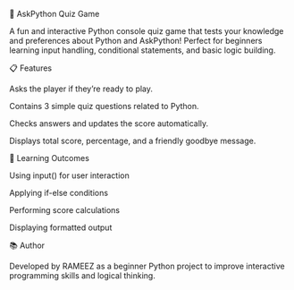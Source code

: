 🧠 AskPython Quiz Game

A fun and interactive Python console quiz game that tests your knowledge and preferences about Python and AskPython! Perfect for beginners learning input handling, conditional statements, and basic logic building.


📋 Features

Asks the player if they’re ready to play.

Contains 3 simple quiz questions related to Python.

Checks answers and updates the score automatically.

Displays total score, percentage, and a friendly goodbye message.


🏁 Learning Outcomes

Using input() for user interaction

Applying if-else conditions

Performing score calculations

Displaying formatted output

📚 Author

Developed by RAMEEZ as a beginner Python project to improve interactive programming skills and logical thinking.